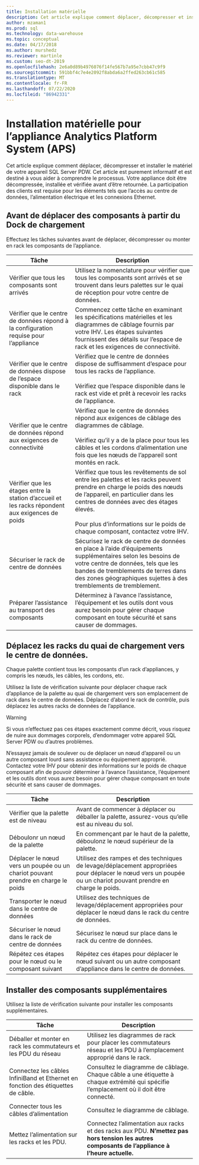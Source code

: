 ```yaml
---
title: Installation matérielle
description: Cet article explique comment déplacer, décompresser et installer le matériel de votre appareil SQL Server PDW. Cet article est purement informatif et est destiné à vous aider à comprendre le processus. Votre appliance doit être décompressée, installée et vérifiée avant d’être retournée. La participation des clients est requise pour les éléments tels que l’accès au centre de données, l’alimentation électrique et les connexions Ethernet.
author: mzaman1
ms.prod: sql
ms.technology: data-warehouse
ms.topic: conceptual
ms.date: 04/17/2018
ms.author: murshedz
ms.reviewer: martinle
ms.custom: seo-dt-2019
ms.openlocfilehash: 2e6a0d89b4976076f14fe567b7a95e7cbb47c9f9
ms.sourcegitcommit: 591bbf4c7e4e2092f8abda6a2ffed263cb61c585
ms.translationtype: MT
ms.contentlocale: fr-FR
ms.lasthandoff: 07/22/2020
ms.locfileid: "86942331"
---
```

# <a name="hardware-installation-for-analytics-platform-system-aps-appliance"></a>Installation matérielle pour l’appliance Analytics Platform System (APS)
Cet article explique comment déplacer, décompresser et installer le matériel de votre appareil SQL Server PDW. Cet article est purement informatif et est destiné à vous aider à comprendre le processus. Votre appliance doit être décompressée, installée et vérifiée avant d’être retournée. La participation des clients est requise pour les éléments tels que l’accès au centre de données, l’alimentation électrique et les connexions Ethernet.  
  
## <a name="before-you-move-any-components-from-the-loading-dock"></a><a name="BeforeMoving"></a>Avant de déplacer des composants à partir du Dock de chargement  
Effectuez les tâches suivantes avant de déplacer, décompresser ou monter en rack les composants de l’appliance.  
  
|Tâche|Description|  
|--------|---------------|  
|Vérifier que tous les composants sont arrivés|Utilisez la nomenclature pour vérifier que tous les composants sont arrivés et se trouvent dans leurs palettes sur le quai de réception pour votre centre de données.|  
|Vérifier que le centre de données répond à la configuration requise pour l’appliance|Commencez cette tâche en examinant les spécifications matérielles et les diagrammes de câblage fournis par votre IHV. Les étapes suivantes fournissent des détails sur l’espace de rack et les exigences de connectivité.|  
|Vérifier que le centre de données dispose de l’espace disponible dans le rack|Vérifiez que le centre de données dispose de suffisamment d’espace pour tous les racks de l’appliance.<br /><br />Vérifiez que l’espace disponible dans le rack est vide et prêt à recevoir les racks de l’appliance.|  
|Vérifier que le centre de données répond aux exigences de connectivité|Vérifiez que le centre de données répond aux exigences de câblage des diagrammes de câblage.<br /><br />Vérifiez qu’il y a de la place pour tous les câbles et les cordons d’alimentation une fois que les nœuds de l’appareil sont montés en rack.|  
|Vérifier que les étages entre la station d’accueil et les racks répondent aux exigences de poids|Vérifiez que tous les revêtements de sol entre les palettes et les racks peuvent prendre en charge le poids des nœuds de l’appareil, en particulier dans les centres de données avec des étages élevés.<br /><br />Pour plus d’informations sur le poids de chaque composant, contactez votre IHV.|  
|Sécuriser le rack de centre de données|Sécurisez le rack de centre de données en place à l’aide d’équipements supplémentaires selon les besoins de votre centre de données, tels que les bandes de tremblements de terres dans des zones géographiques sujettes à des tremblements de tremblement.|  
|Préparer l’assistance au transport des composants|Déterminez à l’avance l’assistance, l’équipement et les outils dont vous aurez besoin pour gérer chaque composant en toute sécurité et sans causer de dommages.|  
  
## <a name="move-the-racks-from-the-loading-dock-into-the-data-center"></a><a name="Moving"></a>Déplacez les racks du quai de chargement vers le centre de données.  
Chaque palette contient tous les composants d’un rack d’appliances, y compris les nœuds, les câbles, les cordons, etc.  
  
Utilisez la liste de vérification suivante pour déplacer chaque rack d’appliance de la palette au quai de chargement vers son emplacement de rack dans le centre de données. Déplacez d’abord le rack de contrôle, puis déplacez les autres racks de données de l’appliance.  
  
> [!WARNING]  
> Si vous n’effectuez pas ces étapes exactement comme décrit, vous risquez de nuire aux dommages corporels, d’endommager votre appareil SQL Server PDW ou d’autres problèmes.  
>   
> N’essayez jamais de soulever ou de déplacer un nœud d’appareil ou un autre composant lourd sans assistance ou équipement approprié. Contactez votre IHV pour obtenir des informations sur le poids de chaque composant afin de pouvoir déterminer à l’avance l’assistance, l’équipement et les outils dont vous aurez besoin pour gérer chaque composant en toute sécurité et sans causer de dommages.  
  
|Tâche|Description|  
|--------|---------------|  
|Vérifier que la palette est de niveau|Avant de commencer à déplacer ou déballer la palette, assurez-vous qu’elle est au niveau du sol.|  
|Déboulonr un nœud de la palette|En commençant par le haut de la palette, déboulonz le nœud supérieur de la palette.|  
|Déplacer le nœud vers un poupée ou un chariot pouvant prendre en charge le poids|Utilisez des rampes et des techniques de levage/déplacement appropriées pour déplacer le nœud vers un poupée ou un chariot pouvant prendre en charge le poids.|  
|Transporter le nœud dans le centre de données|Utilisez des techniques de levage/déplacement appropriées pour déplacer le nœud dans le rack du centre de données.|  
|Sécuriser le nœud dans le rack de centre de données|Sécurisez le nœud sur place dans le rack du centre de données.|  
|Répétez ces étapes pour le nœud ou le composant suivant|Répétez ces étapes pour déplacer le nœud suivant ou un autre composant d’appliance dans le centre de données.|  
  
## <a name="install-additional-components"></a><a name="AfterMoving"></a>Installer des composants supplémentaires  
Utilisez la liste de vérification suivante pour installer les composants supplémentaires.  
  
|Tâche|Description|
|--------|---------------|
|Déballer et monter en rack les commutateurs et les PDU du réseau|Utilisez les diagrammes de rack pour placer les commutateurs réseau et les PDU à l’emplacement approprié dans le rack.|
|Connectez les câbles InfiniBand et Ethernet en fonction des étiquettes de câble.|Consultez le diagramme de câblage. Chaque câble a une étiquette à chaque extrémité qui spécifie l’emplacement où il doit être connecté.|
|Connecter tous les câbles d’alimentation|Consultez le diagramme de câblage.|
|Mettez l’alimentation sur les racks et les PDU.|Connectez l’alimentation aux racks et des racks aux PDU. **N’mettez pas hors tension les autres composants de l’appliance à l’heure actuelle.**|
  
<!-- MISSING LINKS ## See Also  
[Common Metadata Query Examples &#40;SQL Server PDW&#41;](../sqlpdw/common-metadata-query-examples-sql-server-pdw.md)  -->  
  
